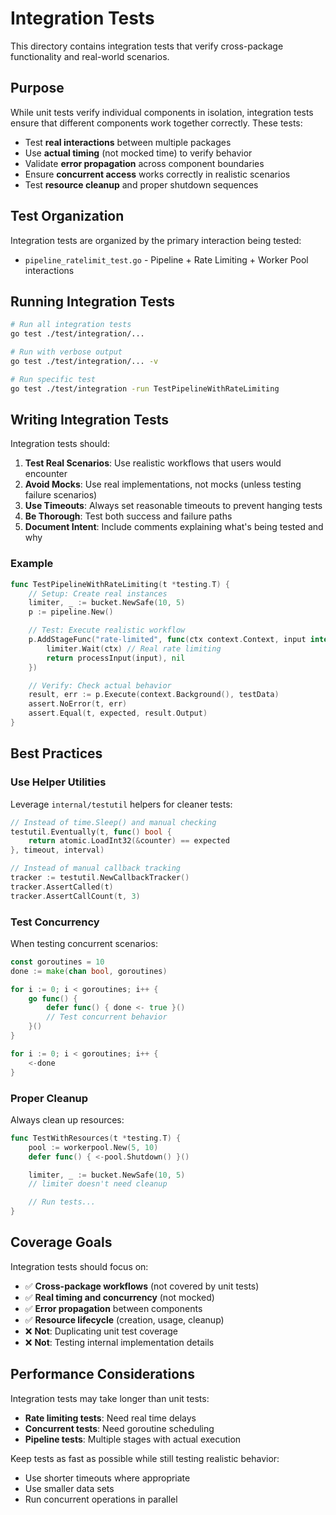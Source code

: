# Integration Tests

This directory contains integration tests that verify cross-package functionality and real-world scenarios.

## Purpose

While unit tests verify individual components in isolation, integration tests ensure that different components work together correctly. These tests:

- Test **real interactions** between multiple packages
- Use **actual timing** (not mocked time) to verify behavior
- Validate **error propagation** across component boundaries
- Ensure **concurrent access** works correctly in realistic scenarios
- Test **resource cleanup** and proper shutdown sequences

## Test Organization

Integration tests are organized by the primary interaction being tested:

- `pipeline_ratelimit_test.go` - Pipeline + Rate Limiting + Worker Pool interactions

## Running Integration Tests

```bash
# Run all integration tests
go test ./test/integration/...

# Run with verbose output
go test ./test/integration/... -v

# Run specific test
go test ./test/integration -run TestPipelineWithRateLimiting
```

## Writing Integration Tests

Integration tests should:

1. **Test Real Scenarios**: Use realistic workflows that users would encounter
2. **Avoid Mocks**: Use real implementations, not mocks (unless testing failure scenarios)
3. **Use Timeouts**: Always set reasonable timeouts to prevent hanging tests
4. **Be Thorough**: Test both success and failure paths
5. **Document Intent**: Include comments explaining what's being tested and why

### Example

```go
func TestPipelineWithRateLimiting(t *testing.T) {
    // Setup: Create real instances
    limiter, _ := bucket.NewSafe(10, 5)
    p := pipeline.New()

    // Test: Execute realistic workflow
    p.AddStageFunc("rate-limited", func(ctx context.Context, input interface{}) (interface{}, error) {
        limiter.Wait(ctx) // Real rate limiting
        return processInput(input), nil
    })

    // Verify: Check actual behavior
    result, err := p.Execute(context.Background(), testData)
    assert.NoError(t, err)
    assert.Equal(t, expected, result.Output)
}
```

## Best Practices

### Use Helper Utilities

Leverage `internal/testutil` helpers for cleaner tests:

```go
// Instead of time.Sleep() and manual checking
testutil.Eventually(t, func() bool {
    return atomic.LoadInt32(&counter) == expected
}, timeout, interval)

// Instead of manual callback tracking
tracker := testutil.NewCallbackTracker()
tracker.AssertCalled(t)
tracker.AssertCallCount(t, 3)
```

### Test Concurrency

When testing concurrent scenarios:

```go
const goroutines = 10
done := make(chan bool, goroutines)

for i := 0; i < goroutines; i++ {
    go func() {
        defer func() { done <- true }()
        // Test concurrent behavior
    }()
}

for i := 0; i < goroutines; i++ {
    <-done
}
```

### Proper Cleanup

Always clean up resources:

```go
func TestWithResources(t *testing.T) {
    pool := workerpool.New(5, 10)
    defer func() { <-pool.Shutdown() }()

    limiter, _ := bucket.NewSafe(10, 5)
    // limiter doesn't need cleanup

    // Run tests...
}
```

## Coverage Goals

Integration tests should focus on:

- ✅ **Cross-package workflows** (not covered by unit tests)
- ✅ **Real timing and concurrency** (not mocked)
- ✅ **Error propagation** between components
- ✅ **Resource lifecycle** (creation, usage, cleanup)
- ❌ **Not**: Duplicating unit test coverage
- ❌ **Not**: Testing internal implementation details

## Performance Considerations

Integration tests may take longer than unit tests:

- **Rate limiting tests**: Need real time delays
- **Concurrent tests**: Need goroutine scheduling
- **Pipeline tests**: Multiple stages with actual execution

Keep tests as fast as possible while still testing realistic behavior:
- Use shorter timeouts where appropriate
- Use smaller data sets
- Run concurrent operations in parallel
